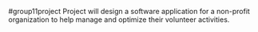 #group11project 
Project will design a software application for a non-profit organization to help manage and optimize their volunteer activities.